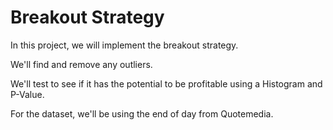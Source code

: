# Breakout Strategy
In this project, we will implement the breakout strategy.

We'll find and remove any outliers.

We'll test to see if it has the potential to be profitable using a Histogram and P-Value.

For the dataset, we'll be using the end of day from Quotemedia.

